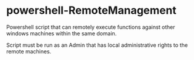 # powershell-RemoteManagement
Powershell script that can remotely execute functions against other windows machines within the same domain.

Script must be run as an Admin that has local administrative rights to the remote machines.
